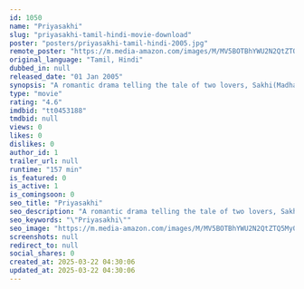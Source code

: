 ```yaml
---
id: 1050
name: "Priyasakhi"
slug: "priyasakhi-tamil-hindi-movie-download"
poster: "posters/priyasakhi-tamil-hindi-2005.jpg"
remote_poster: "https://m.media-amazon.com/images/M/MV5BOTBhYWU2N2QtZTQ5My00Nzc1LTgzNWYtMmQ1OWM2MmY2OTFhXkEyXkFqcGdeQXVyMTEzNzg0Mjkx._V1_SX300.jpg"
original_language: "Tamil, Hindi"
dubbed_in: null
released_date: "01 Jan 2005"
synopsis: "A romantic drama telling the tale of two lovers, Sakhi(Madhavan) who is from is a family which is very traditional and Priya(Sadha) who is from a cosmopolitan and very outgoing family."
type: "movie"
rating: "4.6"
imdbid: "tt0453188"
tmdbid: null
views: 0
likes: 0
dislikes: 0
author_id: 1
trailer_url: null
runtime: "157 min"
is_featured: 0
is_active: 1
is_comingsoon: 0
seo_title: "Priyasakhi"
seo_description: "A romantic drama telling the tale of two lovers, Sakhi(Madhavan) who is from is a family which is very traditional and Priya(Sadha) who is from a cosmopolitan and very outgoing family."
seo_keywords: "\"Priyasakhi\""
seo_image: "https://m.media-amazon.com/images/M/MV5BOTBhYWU2N2QtZTQ5My00Nzc1LTgzNWYtMmQ1OWM2MmY2OTFhXkEyXkFqcGdeQXVyMTEzNzg0Mjkx._V1_SX300.jpg"
screenshots: null
redirect_to: null
social_shares: 0
created_at: 2025-03-22 04:30:06
updated_at: 2025-03-22 04:30:06
---
```


